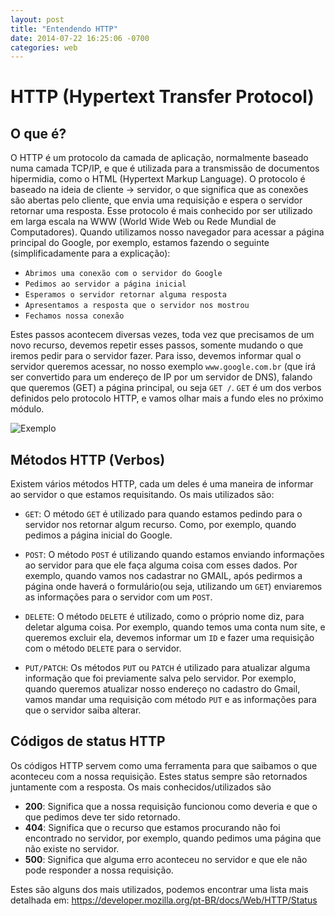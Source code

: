 ```yaml
---
layout: post
title: "Entendendo HTTP"
date: 2014-07-22 16:25:06 -0700
categories: web
---
```


# HTTP (Hypertext Transfer Protocol)

## O que é?

O HTTP é um protocolo da camada de aplicação, normalmente baseado numa camada TCP/IP, e que é utilizada para a transmissão de documentos hipermidia, como o HTML (Hypertext Markup Language). O protocolo é baseado na ideia de cliente -> servidor, o que significa que as conexões são abertas pelo cliente, que envia uma requisição e espera o servidor retornar uma resposta. Esse protocolo é mais conhecido por ser utilizado em larga escala na WWW (World Wide Web ou Rede Mundial de Computadores). Quando utilizamos nosso navegador para acessar a página principal do Google, por exemplo, estamos fazendo o seguinte (simplificadamente para a explicação):

- ``Abrimos uma conexão com o servidor do Google``
- ``Pedimos ao servidor a página inicial``
- ``Esperamos o servidor retornar alguma resposta``
- ``Apresentamos a resposta que o servidor nos mostrou``
- ``Fechamos nossa conexão``

Estes passos acontecem diversas vezes, toda vez que precisamos de um novo recurso, devemos repetir esses passos, somente mudando o que iremos pedir para o servidor fazer. Para isso, devemos informar qual o servidor queremos acessar, no nosso exemplo ``www.google.com.br`` (que irá ser convertido para um endereço de IP por um servidor de DNS), falando que queremos (GET) a página principal, ou seja ``GET /``. ``GET`` é um dos verbos definidos pelo protocolo HTTP, e vamos olhar mais a fundo eles no próximo módulo.

![Exemplo](https://betterexplained.com/wp-content/uploads/compression/HTTP_request.png)

## Métodos HTTP (Verbos)

Existem vários métodos HTTP, cada um deles é uma maneira de informar ao servidor o que estamos requisitando. Os mais utilizados são:

* ``GET``:
O método ``GET`` é utilizado para quando estamos pedindo para o servidor nos retornar algum recurso. Como, por exemplo, quando pedimos a página inicial do Google.

* ``POST``:
O método ``POST`` é utilizando quando estamos enviando informações ao servidor para que ele faça alguma coisa com esses dados. Por exemplo, quando vamos nos cadastrar no GMAIL, após pedirmos a página onde haverá o formulário(ou seja, utilizando um ``GET``) enviaremos as informações para o servidor com um ``POST``.

* ``DELETE``:
O método ``DELETE`` é utilizado, como o próprio nome diz, para deletar alguma coisa. Por exemplo, quando temos uma conta num site, e queremos excluir ela, devemos informar um ``ID`` e fazer uma requisição com o método ``DELETE`` para o servidor.

* ``PUT/PATCH``:
Os métodos ``PUT`` ou ``PATCH`` é utilizado para atualizar alguma informação que foi previamente salva pelo servidor. Por exemplo, quando queremos atualizar nosso endereço no cadastro do Gmail, vamos mandar uma requisição com método ``PUT`` e as informações para que o servidor saiba alterar.


## Códigos de status HTTP

Os códigos HTTP servem como uma ferramenta para que saibamos o que aconteceu com a nossa requisição. Estes status sempre são retornados juntamente com a resposta. Os mais conhecidos/utilizados são

* __200__: Significa que a nossa requisição funcionou como deveria e que o que pedimos deve ter sido retornado.
* __404__: Significa que o recurso que estamos procurando não foi encontrado no servidor, por exemplo, quando pedimos uma página que não existe no servidor.
* __500__: Significa que alguma erro aconteceu no servidor e que ele não pode responder a nossa requisição. 

Estes são alguns dos mais utilizados, podemos encontrar uma lista mais detalhada em:
https://developer.mozilla.org/pt-BR/docs/Web/HTTP/Status
